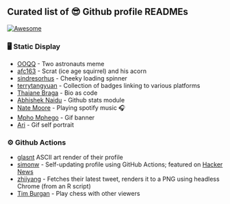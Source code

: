 ## Curated list of 😎 Github profile READMEs
[![Awesome](https://awesome.re/badge.svg)](https://awesome.re)

### 🖥 Static Display

- [OOQQ](https://github.com/OOQQ) - Two astronauts meme
- [afc163](https://github.com/afc163) - Scrat (ice age squirrel) and his acorn
- [sindresorhus](https://github.com/sindresorhus) - Cheeky loading spinner
- [terrytangyuan](https://github.com/terrytangyuan) - Collection of badges linking to various platforms
- [Thaiane Braga](https://github.com/Thaiane) - Bio as code
- [Abhishek Naidu](https://github.com/abhisheknaiidu) - Github stats module
- [Nate Moore](https://github.com/natemoo-re) - Playing spotify music 🎧
- [Mpho Mphego](https://github.com/mmphego) - Gif banner
- [Ari](https://github.com/ari-hacks) - Gif self portrait 



### ⚙️ Github Actions

- [glasnt](https://github.com/glasnt) ASCII art render of their profile
- [simonw](https://github.com/simonw) - Self-updating profile using GitHub Actions; featured on [Hacker News](https://news.ycombinator.com/item?id=23807881)
- [zhiiyang](https://github.com/zhiiiyang) - Fetches their latest tweet, renders it to a PNG using headless Chrome (from an R script)
- [Tim Burgan](https://github.com/timburgan) - Play chess with other viewers
